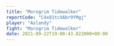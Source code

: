 ```yaml
---
title: "Morogrim Tidewalker"
reportCode: "C4x81tcXAbr9YMgj"
player: "Aslandy"
fight: "Morogrim Tidewalker"
date: 2021-09-22T19:00:43.822000+00:00
---
```

